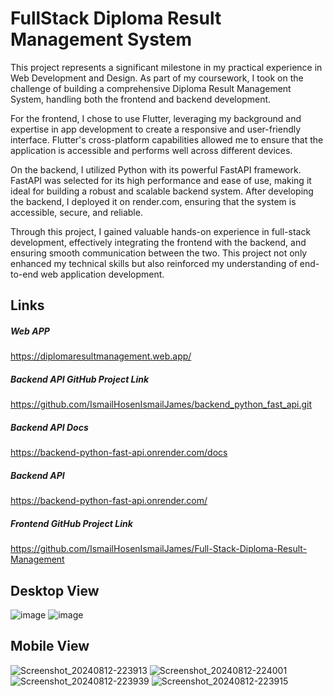 # FullStack Diploma Result Management System
This project represents a significant milestone in my practical experience in Web Development and Design. As part of my coursework, I took on the challenge of building a comprehensive Diploma Result Management System, handling both the frontend and backend development.

For the frontend, I chose to use Flutter, leveraging my background and expertise in app development to create a responsive and user-friendly interface. Flutter's cross-platform capabilities allowed me to ensure that the application is accessible and performs well across different devices.

On the backend, I utilized Python with its powerful FastAPI framework. FastAPI was selected for its high performance and ease of use, making it ideal for building a robust and scalable backend system. After developing the backend, I deployed it on render.com, ensuring that the system is accessible, secure, and reliable.

Through this project, I gained valuable hands-on experience in full-stack development, effectively integrating the frontend with the backend, and ensuring smooth communication between the two. This project not only enhanced my technical skills but also reinforced my understanding of end-to-end web application development.

## Links
##### Web APP
https://diplomaresultmanagement.web.app/

##### Backend API GitHub Project Link
https://github.com/IsmailHosenIsmailJames/backend_python_fast_api.git

##### Backend API Docs
https://backend-python-fast-api.onrender.com/docs

##### Backend API
https://backend-python-fast-api.onrender.com/

##### Frontend GitHub Project Link
https://github.com/IsmailHosenIsmailJames/Full-Stack-Diploma-Result-Management


## Desktop View
![image](https://github.com/user-attachments/assets/ca653b1b-68fa-4556-9fe6-770712a9f336)
![image](https://github.com/user-attachments/assets/93b87dde-d044-4dc4-9ef3-3ddb80b33d7c)

## Mobile View
![Screenshot_20240812-223913](https://github.com/user-attachments/assets/c9c5b1b1-8037-44f2-b034-6c22d5fa7a0f)
![Screenshot_20240812-224001](https://github.com/user-attachments/assets/9a7ecd31-0df9-4ce6-9e38-5401a69df208)
![Screenshot_20240812-223939](https://github.com/user-attachments/assets/b174c4c9-e9b9-4b89-84c6-39cf5fb419b1)
![Screenshot_20240812-223915](https://github.com/user-attachments/assets/41e6c6a6-184e-4d98-a284-8eb9d74db153)
